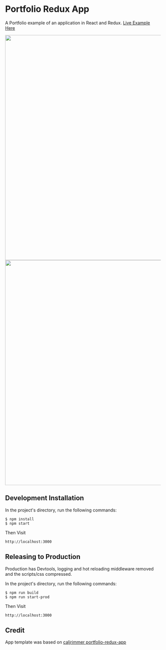 # Portfolio Redux App

A Portfolio example of an application in React and Redux. [Live Example Here](https://anzizhao.github.io)

<img src="http://7xld7r.com1.z0.glb.clouddn.com/portfolio%2Ftodo.png" width="728" />

<img src="http://7xld7r.com1.z0.glb.clouddn.com/portfolio%2Fop2.gif" width="728" />

## Development Installation

In the project's directory, run the following commands:

```
$ npm install
$ npm start
```

Then Visit

```
http://localhost:3000
```

## Releasing to Production

Production has Devtools, logging and hot reloading middleware removed and the scripts/css compressed. 

In the project's directory, run the following commands:

```
$ npm run build
$ npm run start-prod
```

Then Visit

```
http://localhost:3000
```

## Credit

App template was based on [caljrimmer portfolio-redux-app](https://github.com/calirimmer/portfolio-redux-app) 
